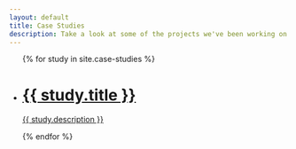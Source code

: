 ```yaml
---
layout: default
title: Case Studies
description: Take a look at some of the projects we've been working on recently.
---
```


<ul class="case-studies-list">
{% for study in site.case-studies %}
  <li>
    <a href="{{ study.url }}" style="background-image: url({{ study.image }})">
      <h1>{{ study.title }}</h1>
      <p>{{ study.description }}</p>
    </a>
  </li>
{% endfor %}
</ul>
